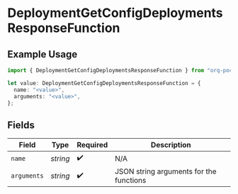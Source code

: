 # DeploymentGetConfigDeploymentsResponseFunction

## Example Usage

```typescript
import { DeploymentGetConfigDeploymentsResponseFunction } from "orq-poc-typescript/models/operations";

let value: DeploymentGetConfigDeploymentsResponseFunction = {
  name: "<value>",
  arguments: "<value>",
};
```

## Fields

| Field                                   | Type                                    | Required                                | Description                             |
| --------------------------------------- | --------------------------------------- | --------------------------------------- | --------------------------------------- |
| `name`                                  | *string*                                | :heavy_check_mark:                      | N/A                                     |
| `arguments`                             | *string*                                | :heavy_check_mark:                      | JSON string arguments for the functions |